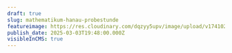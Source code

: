 ```yaml
---
draft: true
slug: mathematikum-hanau-probestunde
featureimage: https://res.cloudinary.com/dqzyy5upv/image/upload/v1741028871/Mat_cfqn_page-0001_nwnoux.jpg
publish_date: 2025-03-03T19:48:00.000Z
visibleInCMS: true
---
```

